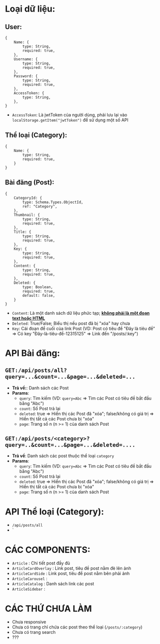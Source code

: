 # Loại dữ liệu:

## User:
```
{
    Name: {
        type: String,
        required: true,
    },
    Username: {
        type: String,
        required: true,
    },
    Password: {
        type: String,
        required: true,
    },
    AccessToken: {
        type: String,
    },
}
```
+ `AccessToken`: Là jwtToken của người dùng, phải lưu lại vào `localStorage.getItem("jwtToken")` để sử dụng một số API

## Thể loại (Category):
```
{
    Name: {
        type: String,
        required: true,
    }
}
```

## Bài đăng (Post):
```
{
    CategoryId: {
        type: Schema.Types.ObjectId,
        ref: "Category",
    },
    Thumbnail: {
        type: String,
        required: true,
    },
    Title: {
        type: String,
        required: true,
    },
    Key: {
        type: String,
        required: true,
    },
    Content: {
        type: String,
        required: true,
    },
    Deleted: {
        type: Boolean,
        required: true,
        default: false,
    }
}
```
+ `Content`: Là một danh sách dữ liệu phức tạp; <ins>**không phải là một đoạn text hoặc HTML**</ins>
+ `Deleted`: True/False; Biểu thị nếu post đã bị "xóa" hay chưa
+ `Key`: Cái đoạn để cuối của link Post (VD: Post có tiêu đề "Đây là tiêu đề" => Có key "Đây-là-tiêu-đề-12315125" => Link đến "/posts/:key")

# API Bài đăng:

## `GET:/api/posts/all?query=...&count=...&page=...&deleted=...`
  - **Trả về:**: Danh sách các Post
  - **Params**: 
    - `query`: Tìm kiếm (VD: `query=Abc` => Tìm các Post có tiêu đề bắt đầu bằng "Abc")
    - `count`: Số Post trả lại
    - `deleted`: true => Hiển thị các Post đã "xóa"; false/không có giá trị => Hiển thị tất cả các Post chưa bị "xóa"
    - `page`: Trang số n (n >= 1) của danh sách Post

## `GET:/api/posts/<category>?query=..&count=...&page=...&deleted=....` 
  - **Trả về**: Danh sách các post thuộc thể loại `category`
  - **Params**: 
    - `query`: Tìm kiếm (VD: `query=Abc` => Tìm các Post có tiêu đề bắt đầu bằng "Abc")
    - `count`: Số Post trả lại
    - `deleted`: true => Hiển thị các Post đã "xóa"; false/không có giá trị => Hiển thị tất cả các Post chưa bị "xóa"
    - `page`: Trang số n (n >= 1) của danh sách Post

# API Thể loại (Category):
  - `/api/posts/all`
  - `

# CÁC COMPONENTS:
- `Article`              : Chi tiết post đầy đủ
- `ArticleCardOverlay`   : Link post, tiêu đề post nằm đè lên ảnh
- `ArticleCardSide`      : Link post, tiêu đề post nằm bên phải ảnh
- `ArticleCarousel`      :
- `ArticleCatalog`       : Danh sách link các post
- `ArticleSidebar`       : 

# CÁC THỨ CHƯA LÀM
- Chưa responsive
- Chưa có trang chỉ chứa các post theo thể loại (`/posts/:category`)
- Chưa có trang search
- ???
